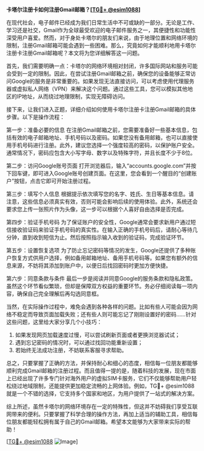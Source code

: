 **卡塔尔注册卡如何注册Gmail邮箱？[[TG💪+ @esim1088](https://t.me/s/esim1088)]**

在现代社会，电子邮件已经成为我们日常生活中不可或缺的一部分。无论是工作、学习还是社交，Gmail作为全球最受欢迎的电子邮件服务之一，其便捷性和功能性深受用户喜爱。然而，对于身处卡塔尔的朋友们来说，由于地理位置和网络环境的限制，注册Gmail邮箱可能会遇到一些困难。那么，究竟如何才能顺利地用卡塔尔注册卡注册Gmail邮箱呢？本文将为您详细解答这一问题。

首先，我们需要明确一点：卡塔尔的网络环境相对封闭，许多国际网站和服务可能会受到一定的限制。因此，在尝试注册Gmail邮箱之前，确保您的设备能够正常访问Google的服务是非常重要的。如果发现无法直接访问，可以考虑使用代理服务器或虚拟私人网络（VPN）来解决这个问题。通过这些工具，您可以模拟其他地区的IP地址，从而绕过地理限制，实现无障碍访问。

接下来，让我们进入正题，详细介绍如何使用卡塔尔注册卡注册Gmail邮箱的具体步骤。以下是操作流程：

第一步：准备必要的信息
在注册Gmail邮箱之前，您需要准备好一些基本信息，包括有效的电子邮箱地址、手机号码以及密码。如果您没有备用邮箱，也可以直接使用手机号码进行注册。此外，建议您选择一个强度较高的密码，以保护账户安全。通常情况下，密码应包含大小写字母、数字以及特殊字符，并且长度不少于8位。

第二步：访问Google账号页面
打开浏览器后，输入“accounts.google.com”并按下回车键，即可进入Google账号创建页面。在这里，您会看到一个醒目的“创建账户”按钮，点击它即可开始注册过程。

第三步：填写个人信息
根据提示依次填写您的名字、姓氏、生日等基本信息。请注意，这些信息必须真实有效，否则可能会影响后续的使用体验。此外，系统还会要求您上传一张照片作为头像，这一步可以根据个人喜好自由选择是否完成。

第四步：验证手机号码
为了保证账户的安全性，Google通常会要求新用户通过短信接收验证码来验证手机号码的真实性。在输入正确的手机号码后，请耐心等待几分钟，直到收到短信为止。然后按照指示输入收到的验证码，完成验证环节。

第五步：设置恢复选项
为了防止忘记密码等情况的发生，Google还提供了多种账户恢复方式供用户选择，例如备用邮箱地址、备用手机号码等。如果您有额外的信息来源，不妨将其添加到账户中，以便日后找回密码时更加方便快捷。

第六步：同意条款与条件
最后一步是阅读并同意Google的服务条款和隐私政策。虽然这个环节看似繁琐，但却是保障双方权益的重要环节。务必仔细阅读每一项内容，确保自己完全理解后再勾选同意框。

当然，在实际操作过程中，难免会遇到各种各样的问题。比如有些人可能会因为网络不稳定而导致页面加载失败；还有些人则可能忘记了刚刚设置好的密码……针对这些问题，这里给大家分享几个小技巧：

1. 如果发现网页加载速度过慢，可以尝试刷新页面或者更换浏览器试试；
2. 遇到忘记密码的情况时，可以通过找回功能重新设置；
3. 若始终无法成功注册，不妨联系客服寻求帮助。

总之，只要掌握了正确的方法，并保持耐心和细心的态度，相信每一位朋友都能够顺利完成Gmail邮箱的注册过程。而且值得一提的是，随着科技的发展，现在市面上已经出现了许多专门针对海外用户的虚拟SIM卡服务，它们不仅能够帮助用户轻松绕过地域限制，还能提供更加稳定流畅的上网体验。例如，TG💪+ @esim1088就是一个不错的选择，它支持多个国家和地区，为用户提供了一站式的解决方案。

综上所述，虽然卡塔尔的网络环境存在一定的特殊性，但这并不妨碍我们享受互联网带来的便利。只要掌握了科学合理的操作方法，再加上适当的辅助工具，相信每位朋友都能轻松拥有属于自己的Gmail邮箱。希望本文能够为大家带来实际的帮助！

[[TG💪+ @esim1088](https://t.me/s/esim1088) ![Image](https://i.postimg.cc/4NQfJmqS/Snipaste-2025-05-13-00-14-12.png)]